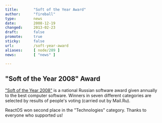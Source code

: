 ```yaml
---
title:       "Soft of the Year Award"
author:      "fireball"
type:        news
date:        2008-12-19
changed:     2013-02-23
draft:       false
promote:     true
sticky:      false
url:         /soft-year-award
aliases:     [ node/289 ]
news:        [ "news" ]

---
```


<h2>"Soft of the Year 2008" Award</h2>
<p>
<a href="http://soft.mail.ru/award2008/">"Soft of the Year 2008"</a> is a national Russian software award given annually to the best computer software. Winners in seven different categories are selected by results of people's voting (carried out by Mail.Ru).
</p>
<p>
ReactOS won second place in the "Technologies" category. Thanks to everyone who supported us!
</p>
